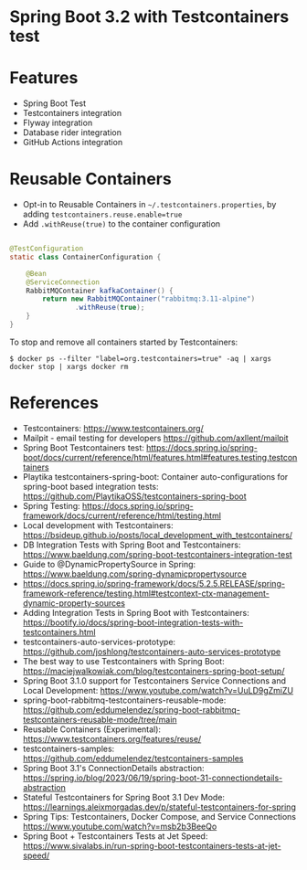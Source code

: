 Spring Boot 3.2 with Testcontainers test
========================================

# Features

* Spring Boot Test
* Testcontainers integration
* Flyway integration
* Database rider integration
* GitHub Actions integration

# Reusable Containers

* Opt-in to Reusable Containers in `~/.testcontainers.properties`, by adding `testcontainers.reuse.enable=true`
* Add `.withReuse(true)` to the container configuration

```java

@TestConfiguration
static class ContainerConfiguration {

    @Bean
    @ServiceConnection
    RabbitMQContainer kafkaContainer() {
        return new RabbitMQContainer("rabbitmq:3.11-alpine")
                .withReuse(true);
    }
}
```

To stop and remove all containers started by Testcontainers:

```shell
$ docker ps --filter "label=org.testcontainers=true" -aq | xargs docker stop | xargs docker rm
```

# References

* Testcontainers: https://www.testcontainers.org/
* Mailpit - email testing for developers https://github.com/axllent/mailpit
* Spring Boot Testcontainers test: https://docs.spring.io/spring-boot/docs/current/reference/html/features.html#features.testing.testcontainers
* Playtika testcontainers-spring-boot: Container auto-configurations for spring-boot based integration
  tests: https://github.com/PlaytikaOSS/testcontainers-spring-boot
* Spring Testing:  https://docs.spring.io/spring-framework/docs/current/reference/html/testing.html
* Local development with Testcontainers: https://bsideup.github.io/posts/local_development_with_testcontainers/
* DB Integration Tests with Spring Boot and
  Testcontainers: https://www.baeldung.com/spring-boot-testcontainers-integration-test
* Guide to @DynamicPropertySource in Spring: https://www.baeldung.com/spring-dynamicpropertysource
* https://docs.spring.io/spring-framework/docs/5.2.5.RELEASE/spring-framework-reference/testing.html#testcontext-ctx-management-dynamic-property-sources
* Adding Integration Tests in Spring Boot with
  Testcontainers: https://bootify.io/docs/spring-boot-integration-tests-with-testcontainers.html
* testcontainers-auto-services-prototype: https://github.com/joshlong/testcontainers-auto-services-prototype
* The best way to use Testcontainers with Spring
  Boot: https://maciejwalkowiak.com/blog/testcontainers-spring-boot-setup/
* Spring Boot 3.1.0 support for Testcontainers Service Connections and Local
  Development: https://www.youtube.com/watch?v=UuLD9gZmiZU
* spring-boot-rabbitmq-testcontainers-reusable-mode: https://github.com/eddumelendez/spring-boot-rabbitmq-testcontainers-reusable-mode/tree/main
* Reusable Containers (Experimental): https://www.testcontainers.org/features/reuse/
* testcontainers-samples: https://github.com/eddumelendez/testcontainers-samples
* Spring Boot 3.1's ConnectionDetails abstraction: https://spring.io/blog/2023/06/19/spring-boot-31-connectiondetails-abstraction
* Stateful Testcontainers for Spring Boot 3.1 Dev Mode: https://learnings.aleixmorgadas.dev/p/stateful-testcontainers-for-spring
* Spring Tips: Testcontainers, Docker Compose, and Service Connections https://www.youtube.com/watch?v=msb2b3BeeQo
* Spring Boot + Testcontainers Tests at Jet Speed: https://www.sivalabs.in/run-spring-boot-testcontainers-tests-at-jet-speed/

